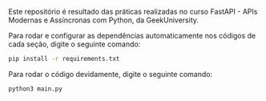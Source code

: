 Este repositório é resultado das práticas realizadas no curso FastAPI - APIs Modernas e Assíncronas com Python, da GeekUniversity.

Para rodar e configurar as dependências automaticamente nos códigos de cada seção, digite o seguinte comando:

```bash
pip install -r requirements.txt
```

Para rodar o código devidamente, digite o seguinte comando:

```bash
python3 main.py
```
